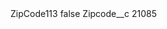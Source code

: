 <?xml version="1.0" encoding="UTF-8"?>
<CustomMetadata xmlns="http://soap.sforce.com/2006/04/metadata" xmlns:xsi="http://www.w3.org/2001/XMLSchema-instance" xmlns:xsd="http://www.w3.org/2001/XMLSchema">
    <label>ZipCode113</label>
    <protected>false</protected>
    <values>
        <field>Zipcode__c</field>
        <value xsi:type="xsd:string">21085</value>
    </values>
</CustomMetadata>
